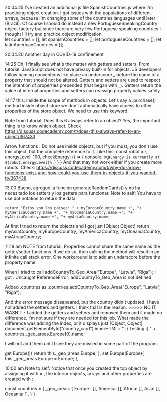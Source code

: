 20.04.25 
I've created an additional js file SpanishCountries.js where I'm practicing object creation. I got issues with the populations of different arrays, because I'm changing some of the countries languages until later (Brazil). Of course I should do instead a new PortugueseSpeakingCountry object factory but since thare are very few Portuguese speaking countries I thought I'll try and practice object modification.  
let countries = [];
let spanishCountries = [];
let portugueseCountries = [];
let latinAmericanCountries = [];

20.04.20 Another day in COVID-19 confinement

14:25
Oh, I finally see what's the matter with getters and setters. 
From tutorial:   JavaScript does not have  privacy built-in for objects. JS developers follow naming conventions like place an underscore _ before the name of a property that should not be altered. 
Getters and setters are used to respect the intention of properties prepended (that began with _). Getters return the value of internal properties and setters can reassign property values safely.

14:17
this: Inside the scope of methods in objects. Let's say a .purchase() method inside object store we don’t automatically have access to other properties of the store object. We need to use this keyword.

Note from tutorial: Does this 6 always refer to an object? Yes, the important thing is to know which object. Check https://discuss.codecademy.com/t/does-this-always-refer-to-an-object/367433 

Arrow functions : Do not use inside objects, but if you must, you don't use this.object, but the complete reference to it.  Like this: 
const robot = {
  energyLevel: 100,
  checkEnergy: () => {
    console.log(`Energy is currently at ${robot.energyLevel}%.`)
  }
}
And that may not work either if you create more robots. Check: https://discuss.codecademy.com/t/why-do-arrow-functions-exist-and-how-could-you-use-them-in-objects-if-you-wanted-to/367438


13:00
Bueno, agregué la función generateRandomCards() y no ha necesitado los setters y los getters para funcionar. Note to self: You have to use dot notation to return the data.

    return "Estos son los paises: " + myEuropeCountry.name +", "+ myAmericaCountry.name +", "+ myOceaniaCountry.name +", "+ myAfricaCountry.name +", "+ myAsiaCountry.name;

 At first I tried to return the objects and I got just [Object Object]
 return myAsiaCountry, myEuropeCountry, myAmericaCountry, myOceaniaCountry, myAfricaCountry;



11:19 am
NOTE from tutorial:  Properties cannot share the same name as the getter/setter functions. If we do so, then calling the method will result in an infinite call stack error. One workaround is to add an underscore before the property name.

When I tried to call addCountryTo_Geo_Area("Europe", "Latvia", "Riga");
I got : Uncaught ReferenceError: addCountryTo_Geo_Area is not defined

Added .countries as .countries.addCountryTo_Geo_Area("Europe", "Latvia", "Riga");

And the error message dissapeared, but the country didn't updated. I have not added the setters and getters. I think that is the reason.  >>>>> NO IT WASN'T - I added the getters and setters and removed them and it made no difference. I'm not sure if they are needed for this job. What made the difference was adding the index, or it displays just [Object, Object]
document.getElementById("country_card").innerHTML= " :) Testing :) " + countries._geo_areas.Europe[0].name;

I will not add them until I see they are missed in some part of the program. 

get Europe(){
    return this._geo_areas.Europe;
},
set Europe(Europe){
    this._geo_areas.Europe = Europe;
},



10:00 am
Note to self: Notice that once you created the top object by assigning it with = , the interior objects, arrays and other properties are created with :

const countries = {
_geo_areas: {
  Europe : [],
  America: [],
  Africa: [],
  Asia: [],
  Oceania: [],
}
}





